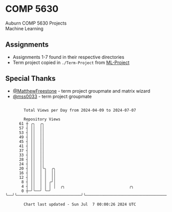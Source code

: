 # COMP 5630
Auburn COMP 5630 Projects  
Machine Learning

## Assignments
- Assignments 1-7 found in their respective directories
- Term project copied in `./Term-Project` from [ML-Project](https://github.com/wumphlett/ML-Project)

## Special Thanks
- [@MatthewFreestone](https://github.com/MatthewFreestone) - term project groupmate and matrix wizard
- [@mss0033](https://github.com/mss0033) - term project groupmate

```

        Total Views per Day from 2024-04-09 to 2024-07-07

        Repository Views
      61 ┼ ╭╮  ╭╮
      57 ┤ ││  ││
      53 ┤ ││  ││
      49 ┤ ││  ││
      45 ┤ ││  ││
      41 ┤ ││  ││
      37 ┤ ││  ││
      33 ┤ ││  ││
      28 ┤ ││  ││
      24 ┤ ││  ││
      20 ┤ ││  │╰╮  ╭╮
      16 ┤ ││  │ │  ││
      12 ┤ ││  │ │  ││
       8 ┤ ││  │ │ ╭╯│
       4 ┤ ││  │ │ │ │  ╭╮                            ╭╮
       0 ┼─╯╰──╯ ╰─╯ ╰──╯╰────────────────────────────╯╰───────────────────────────────────────────

        Chart last updated - Sun Jul  7 00:00:26 2024 UTC
        
```
